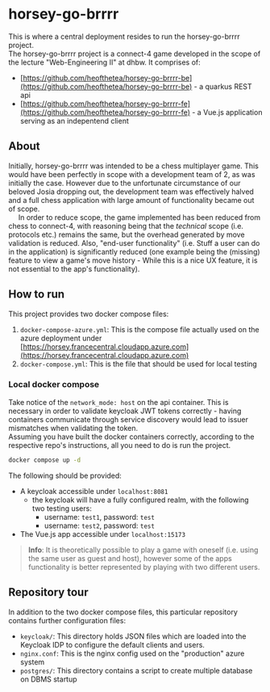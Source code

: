 # horsey-go-brrrr

This is where a central deployment resides to run the horsey-go-brrrr project.<br>
The horsey-go-brrrr project is a connect-4 game developed in the scope of the lecture "Web-Engineering II" at dhbw. It comprises of:

- [https://github.com/heofthetea/horsey-go-brrrr-be](https://github.com/heofthetea/horsey-go-brrrr-be) - a quarkus REST api
- [https://github.com/heofthetea/horsey-go-brrrr-fe](https://github.com/heofthetea/horsey-go-brrrr-fe) - a Vue.js application serving as an indepentend client

## About

Initially, horsey-go-brrrr was intended to be a chess multiplayer game. This would have been perfectly in scope with a development team of 2, as was initially the case. However due to the unfortunate circumstance of our beloved Josia dropping out, the development team was effectively halved and a full chess application with large amount of functionality became out of scope.<br>
&nbsp;&nbsp;&nbsp;&nbsp;
In order to reduce scope, the game implemented has been reduced from chess to connect-4, with reasoning being that the _technical_ scope (i.e. protocols etc.) remains the same, but the overhead generated by move validation is reduced. Also, "end-user functionality" (i.e. Stuff a user can do in the application) is significantly reduced (one example being the (missing) feature to view a game's move history - While this is a nice UX feature, it is not essential to the app's functionality).<br>

## How to run

This project provides two docker compose files:

1. `docker-compose-azure.yml`: This is the compose file actually used on the azure deployment under [https://horsey.francecentral.cloudapp.azure.com](https://horsey.francecentral.cloudapp.azure.com)
2. `docker-compose.yml`: This is the file that should be used for local testing

### Local docker compose

Take notice of the `network_mode: host` on the api container. This is necessary in order to validate keycloak JWT tokens correctly - having containers communicate through service discovery would lead to issuer mismatches when validating the token.<br>
Assuming you have built the docker containers correctly, according to the respective repo's instructions, all you need to do is run the project.

```bash
docker compose up -d
```

The following should be provided:

- A keycloak accessible under `localhost:8081`
  - the keycloak will have a fully configured realm, with the following two testing users:
    - username: `test1`, password: `test`
    - username: `test2`, password: `test`
- The Vue.js app accessible under `localhost:15173`

> **Info**: It is theoretically possible to play a game with oneself (i.e. using the same user as guest and host), however some of the apps functionality is better represented by playing with two different users.

## Repository tour

In addition to the two docker compose files, this particular repository contains further configuration files:

- `keycloak/`: This directory holds JSON files which are loaded into the Keycloak IDP to configure the default clients and users.
- `nginx.conf`: This is the nginx config used on the "production" azure system
- `postgres/`: This directory contains a script to create multiple database on DBMS startup

